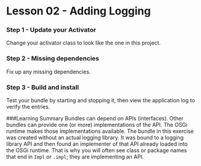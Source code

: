 # Lesson 02 - Adding Logging

### Step 1 - Update your Activator
Change your activator class to look like the one in this project.

### Step 2 - Missing dependencies
Fix up any missing dependencies.

### Step 3 - Build and install
Test your bundle by starting and stopping it, then view the application log to verify the entries.

###Learning Summary
Bundles can depend on APIs (interfaces). Other bundles can provide one (or more) implementations of the API. The OSGi runtime makes those implementations available. The bundle in this exercise was created without an actual logging library. It was bound to a logging library API and then found an implementer of that API already loaded into the OSGi runtime. That is why you will often see class or package names that end in `Impl` or `.impl`; they are implementing an API.
